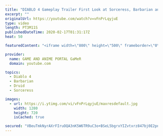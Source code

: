 ```yaml
---
title: "DIABLO 4 Gameplay Trailer First Look at Sorceress, Barbarian and Druid 720p"
excerpt: ""
originalUrl: https://youtube.com/watch?v=vFnPrLqyjuE
type: video
length: PT3M11S
publishedDateTime: 2020-02-17T01:31:17Z
heat: 50

featuredContent: "<iframe width=\"800\" height=\"500\" frameborder=\"0\" src=\"https://www.youtube.com/embed/vFnPrLqyjuE\" allow=\"accelerometer; autoplay; encrypted-media; gyroscope; picture-in-picture\" allowfullscreen></iframe>"

provider:
  name: GAME AND ANIME PORTAL GaMeR
  domain: youtube.com

topics:
  - Diablo 4
  - Barbarian
  - Druid
  - Sorceress

images:
  - url: https://i.ytimg.com/vi/vFnPrLqyjuE/maxresdefault.jpg
    width: 1280
    height: 720
    isCached: true

secured: "VBeuTmkNyrAXrFIruOQA3nK5W6TR9uC3o+BSeL5bgrxYIZvtxrz847bj0E2pnr9gx5zjQIPIRPivQ6T0g5DJbH04lx8dOGzaDwo4BtR8XbIRbZT5I8fhWpCL8efFdTepelzDnUUae/gQuzVDKY81mq08ZboQ5+Qb9ynN/UzCEycytaUE8HjDQ7B0r45B16O19lT4noEBbLisIk4Ufv23hv/Nre9NNs4tKDKULMZmn4bAItsNvkGxbV2sSVIikfdoD2/zj4NZFE6xdSCUh1lAiciZtUJdd9Gl2fxukrp2YiKdS7nw4tVOLiOTLWsyTm3Z2nnFFGnchHEpKQqeYrvdCuSOfZ6mif1ISVt4gQQ5F4V651/8FwY4W6jI5jXc9E9ZSui0KJ5ODCk+r/YSg6u2FLyrgXERnhIWncpakp80cME=;CKiES3Qlm+aoKXx5TZETmQ=="
---
```


